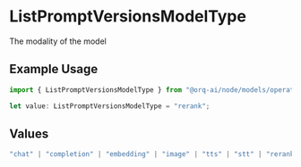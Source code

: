 # ListPromptVersionsModelType

The modality of the model

## Example Usage

```typescript
import { ListPromptVersionsModelType } from "@orq-ai/node/models/operations";

let value: ListPromptVersionsModelType = "rerank";
```

## Values

```typescript
"chat" | "completion" | "embedding" | "image" | "tts" | "stt" | "rerank" | "moderations" | "vision"
```